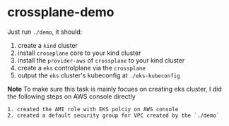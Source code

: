 # crossplane-demo

Just run `./demo`, it should:
1. create a `kind` cluster
2. install `croseplane` core to your kind cluster
3. install the `provider-aws` of `crossplane` to your kind cluster
4. create a `eks` controlplane via the `crossplane`
5. output the `eks` cluster's kubeconfig at `./eks-kubeconfig`


**Note** To make sure this task is mainly focues on creating eks cluster, I did the following steps on AWS console directly
```
1. created the AMI role with EKS polciy on AWS console
2. created a default security group for VPC created by the `./demo`
```
